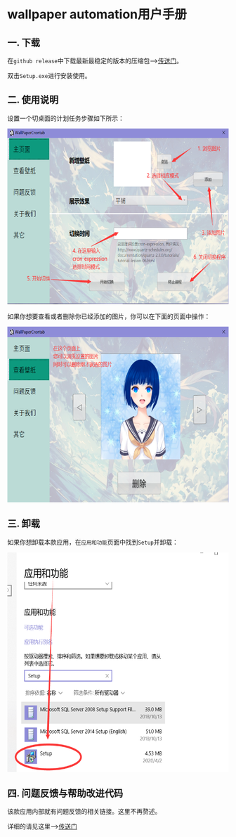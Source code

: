 # wallpaper automation用户手册

## 一. 下载

在`github release`中下载最新最稳定的版本的压缩包-->[传送门](https://github.com/Sh-Zh-7/wallpaper-automation/releases)。

双击`Setup.exe`进行安装使用。



## 二. 使用说明

设置一个切桌面的计划任务步骤如下所示：

<img src="Assets/main_page_helper.png" height="400px"/>

如果你想要查看或者删除你已经添加的图片，你可以在下面的页面中操作：

<img src="Assets/wallpaper_helper.png" height="400px"/>



## 三. 卸载

如果你想卸载本款应用，在`应用和功能`页面中找到`Setup`并卸载：

<img src="Assets/uninstall.png" height="500px"/>

## 四. 问题反馈与帮助改进代码

该款应用内部就有问题反馈的相关链接。这里不再赘述。

详细的请见这里–>[传送门](./CONTRIBUTING.md)
